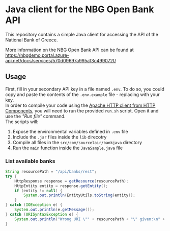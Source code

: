 # Java client for the NBG Open Bank API

This repository contains a simple Java client for accessing the API of the National Bank of Greece.

More information on the NBG Open Bank API can be found at https://nbgdemo.portal.azure-api.net/docs/services/570d09697a995a13c499072f/

## Usage

First, fill in your secondary API key in a file named `.env`. To do so, you could copy and paste the contents of the `.env.example` file - replacing with your key.  
In order to compile your code using the [Apache HTTP client from HTTP Components](http://hc.apache.org/httpcomponents-client-ga/),  you will need to run the provided `run.sh` script. Open it and use the _"Run file"_ command.  
The scripts will:

1. Expose the environmental variables defined in `.env` file
2. Include the `.jar` files inside the `lib` direcotry
3. Compile all files in the `src/com/sourcelair/bankjava` directory
4. Run the `main` function inside the `JavaSample.java` file

### List available banks

```java
String resourcePath = "/api/banks/rest";
try {
    HttpResponse response = getResource(resourcePath);
    HttpEntity entity = response.getEntity();
    if (entity != null) {
        System.out.println(EntityUtils.toString(entity));
    }
} catch (IOException e) {
    System.out.println(e.getMessage());
} catch (URISyntaxException e) {
    System.out.println("Wrong URI \"" + resourcePath + "\" given:\n" + e.getMessage());
}
 ```
